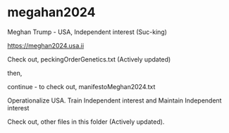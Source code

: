 # megahan2024
Meghan Trump - USA, Independent interest (Suc-king)

https://meghan2024.usa.ii

Check out, peckingOrderGenetics.txt (Actively updated)

then,

continue - to check out, manifestoMeghan2024.txt

Operationalize USA. 
Train Independent interest 
and 
Maintain Independent interest

Check out, other files in this folder (Actively updated).
